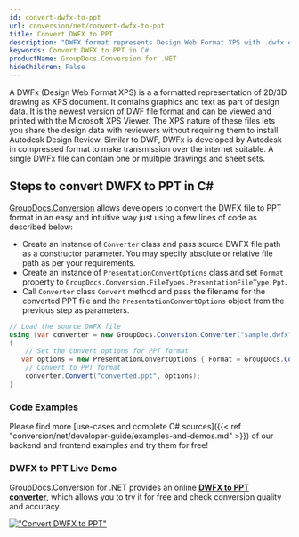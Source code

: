 ```yaml
---
id: convert-dwfx-to-ppt
url: conversion/net/convert-dwfx-to-ppt
title: Convert DWFX to PPT
description: "DWFX format represents Design Web Format XPS with .dwfx extension. Learn how to convert DWFX to PPT file programmatically in C# language using GroupDocs.Conversion for .NET library."
keywords: Convert DWFX to PPT in C#
productName: GroupDocs.Conversion for .NET
hideChildren: False
---
```


A DWFx (Design Web Format XPS) is a a formatted representation of 2D/3D drawing as XPS document. It contains graphics and text as part of design data. It is the newest version of DWF file format and can be viewed and printed with the Microsoft XPS Viewer. The XPS nature of these files lets you share the design data with reviewers without requiring them to install Autodesk Design Review. Similar to DWF, DWFx is developed by Autodesk in compressed format to make transmission over the internet suitable. A single DWFx file can contain one or multiple drawings and sheet sets.

## Steps to convert DWFX to PPT in C#

[GroupDocs.Conversion](https://products.groupdocs.com/conversion/net) allows developers to convert the DWFX file to PPT format in an easy and intuitive way just using a few lines of code as described below:

* Create an instance of `Converter` class and pass source DWFX file path as a constructor parameter. You may specify absolute or relative file path as per your requirements. 
* Create an instance of `PresentationConvertOptions` class and set `Format` property to `GroupDocs.Conversion.FileTypes.PresentationFileType.Ppt`.
* Call `Converter` class `Convert` method and pass the filename for the converted PPT file and the `PresentationConvertOptions` object from the previous step as parameters.

```csharp
// Load the source DWFX file
using (var converter = new GroupDocs.Conversion.Converter("sample.dwfx"))
{
    // Set the convert options for PPT format
   var options = new PresentationConvertOptions { Format = GroupDocs.Conversion.FileTypes.PresentationFileType.Ppt };
    // Convert to PPT format
    converter.Convert("converted.ppt", options);
}
```

### Code Examples

Please find more [use-cases and complete C# sources]({{< ref "conversion/net/developer-guide/examples-and-demos.md" >}}) of our backend and frontend examples and try them for free!

### DWFX to PPT Live Demo

GroupDocs.Conversion for .NET provides an online [**DWFX to PPT converter**](https://products.groupdocs.app/conversion/dwfx-to-ppt), which allows you to try it for free and check conversion quality and accuracy.

[!["Convert DWFX to PPT"](conversion/net/images/convert-to-ppt/convert-dwfx-to-ppt.png)](https://products.groupdocs.app/conversion/dwfx-to-ppt)